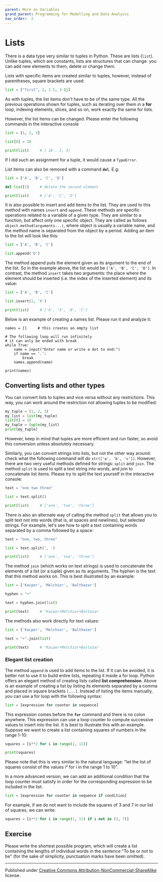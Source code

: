 ```yaml
---
parent: More on Variables
grand_parent: Programming for Modelling and Data Analysis
nav_order:  2
---
```


# Lists

There is a data type very similar to tuples in Python. These are  lists (`list`). Unlike tuples, which are constants, lists are structures that can change: you can add new elements to them, delete or change them.

Lists with specific items are created similar to tuples, however, instead of parentheses, square brackets are used:

```python
list = ["first", 2, 2.5, 3-1j]
```

As with tuples, the list items don't have to be of the same type. All the previous operations shown for tuples, such as iterating over them in a **for** loop, indexing elements, slices, and so on, work exactly the same for lists.

However, the list items can be changed. Please enter the following commands in the interactive console

```python
list = [1, 2, 3] 

list[0] = 10

print(list)     # [ 10 , 2, 3]
```

If I did such an assignment for a tuple, it would cause a `TypeError`.

List items can also be removed with a command **`del`**. E.g:

```python
list = ['A', 'B', 'C', 'D'] 

del list[1]     # delete the second element

print(list)     # ['A', 'C', 'D']
```

It is also possible to insert and add items to the list. They are used to this  method  with names `insert` and `append`. These methods are specific operations related to a variable of a given type. They are similar to a function, but affect only one specific object. They are called as follows `object.method(arguments...)`, where object is usually a variable name, and the method name is separated from the object by a period. Adding an item to the list will look like this:

```python
list = ['A', 'B', 'C']

list.append('D')
```

The method append puts the element given as its argument to the end of the list. So in the example above, the list would be `['A', 'B', 'C', 'D']`. In contrast, the method `insert` takes two arguments: the place where the element should be inserted (i.e. the index of the inserted element) and its value:

```python
list = ['A', 'B', 'C'] 

list.insert(1, 'X')

print(list)     # ['A', 'X', 'B', 'C']
```

Below is an example of creating a names list. Please run it and analyze it:

```
names = []     # this creates an empty list 

# The following loop will run infinitely 
# it can only be ended with break
while True:
    name = input("Enter name or write a dot to end:")
    if name == '.':
        break
    names.append(name) 

print(names)
```

## Converting lists and other types

You can convert lists to tuples and vice versa without any restrictions. This way, you can work around the restriction not allowing tuples to be modified:

```python
my_tuple = (1, 2, 3)
my_list = list(my_tuple)
list[0] = 10 
my_tuple = tuple(my_list)
print(my_tuple)
```

However, keep in mind that tuples are more efficient and run faster, so avoid this conversion unless absolutely necessary.

Similarly, you can convert strings into lists, but not the other way around: check what the following command will do `str(['a', 'b', 'c'])`. However, there are two very useful methods defined for strings: `split` and `join`. The method `split` is used to split a text string into words, and join to concatenate list items. Please try to split the text yourself in the interactive console:

```python
text = "one two three"

list = text.split()

print(list)     # ['one', 'two', 'three']
```

There is also an alternate way of calling the method `split` that allows you to split text not into words (that is, at spaces and newlines), but selected strings. For example, let's see how to split a text containing words separated by a comma followed by a space:

```python
text = "one, two, three"

list = text.split(', ')

print(list)     # ['one', 'two', 'three']
```

The method `join` (which works on text strings) is used to concatenate the elements of a list (or a tuple) given as its arguments. The hyphen is the text that this method works on. This is best illustrated by an example:

```python
list = ['Kacper', 'Melchior', 'Balthazar'] 

hyphen = "+"

text = hyphen.join(list)

print(text)     # "Kacper+Melchior+Baltazar
```

The methods also work directly for text values:

```python
list = ['Kacper', 'Melchior', 'Balthazar'] 

text = "+".join(list)

print(text)     # "Kacper+Melchior+Baltazar
```

### Elegant list creation

The method `append` is used to add items to the list. If it can be avoided, it is better not to use it to build entire lists, repeating it inside a for loop. Python offers an elegant method of creating lists called **list comprehension**. Above is an example of creating a list by listing its elements separated by a comma and placed in square brackets `[...]`. Instead of listing the items manually, you can use a for loop  with the following syntax:

```python
list = [expression for counter in sequence]
```

This expression comes before the **`for`** command and there is no colon anywhere. This expression can use a loop counter to compute successive values to insert into the list. It is best to illustrate this with an example. Suppose we want to create a list containing squares of numbers in the range 1-10:

```python
squares = [i**2 for i in range(1, 11)]

print(squares)
```

Please note that this is very similar to the natural language: "let the list of squares consist of the values i² for i in the range 1 to 10".

In a more advanced version, we can add an additional condition that the loop counter must satisfy in order for the corresponding expression to be included in the list:

```python
list = [expression for counter in sequence if condition]
```

For example, if we do not want to include the squares of 3 and 7 in our list of squares, we can write:

```python
squares = [i**2 for i in range(1, 11) if i not in (3, 7)]
```

## Exercise

Please write the shortest possible program, which will create a list containing the lengths of individual words in the sentence "To be or not to be" (for the sake of simplicity, punctuation marks have been omitted).





<hr/>

Published under [Creative Commons Attribution-NonCommercial-ShareAlike](https://creativecommons.org/licenses/by-nc-sa/4.0/) license.
